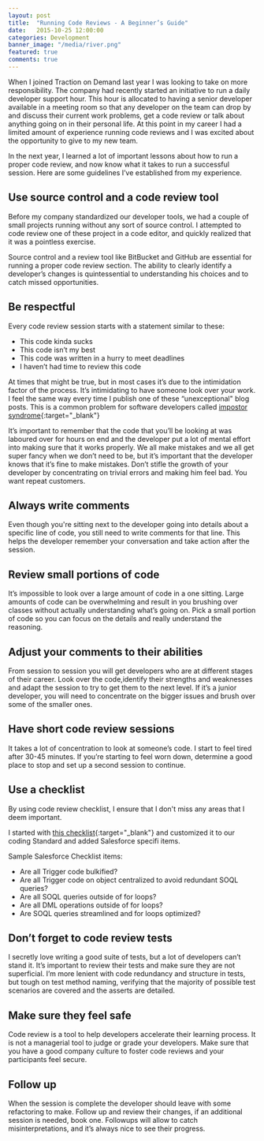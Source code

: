 ```yaml
---
layout: post
title:  "Running Code Reviews - A Beginner’s Guide"
date:   2015-10-25 12:00:00
categories: Development
banner_image: "/media/river.png"
featured: true
comments: true
---
```


When I joined Traction on Demand last year I was looking to take on more responsibility.  The company had recently started an initiative to run a daily developer support hour.  This hour is allocated to having a senior developer available in a meeting room so that any developer on the team can drop by and discuss their current work problems, get a code review or talk about anything going on in their personal life. At this point in my career I had a limited amount of experience running code reviews and I was excited about the opportunity to give to my new team.

<!--more-->

In the next year, I learned a lot of important lessons about how to run a proper code review, and now know what it takes to run a successful session. Here are some guidelines I’ve established from my experience.

## Use source control and a code review tool

Before my company standardized our developer tools, we had a couple of small projects running without any sort of source control. I attempted to code review one of these project in a code editor, and quickly realized that it was a pointless exercise.

Source control and a review tool like BitBucket and GitHub are essential for running a proper code review section.  The ability to clearly identify a developer’s changes is quintessential to understanding his choices and to catch missed opportunities.

## Be respectful

Every code review session starts with a statement similar to these:

* This code kinda sucks
* This code isn’t my best
* This code was written in a hurry to meet deadlines
* I haven’t had time to review this code

At times that might be true, but in most cases it’s due to the intimidation factor of the process. It’s intimidating to have someone look over your work. I feel the same way every time I publish one of these “unexceptional" blog posts. This is a common problem for software developers called [impostor syndrome](https://en.wikipedia.org/wiki/Impostor_syndrome){:target="_blank"}

It’s important to remember that the code that you’ll be looking at was laboured over for hours on end and the developer put a lot of mental effort into making sure that it works properly.  We all make mistakes and we all get super fancy when we don’t need to be, but it’s important that the developer knows that it’s fine to make mistakes.  Don’t stifle the growth of your developer by concentrating on trivial errors and making him feel bad. You want repeat customers.

## Always write comments

Even though you're sitting next to the developer going into details about a specific line of code, you still need to write comments for that line. This helps the developer remember your conversation and take action after the session.

## Review small portions of code

It’s impossible to look over a large amount of code in a one sitting.  Large amounts of code can be overwhelming and result in you brushing over classes without actually understanding what’s going on. Pick a small portion of code so you can focus on the details and really understand the reasoning.

## Adjust your comments to their abilities

From session to session you will get developers who are at different stages of their career. Look over the code,identify their strengths and weaknesses and adapt the session to try to get them to the next level. If it’s a junior developer, you will need to concentrate on the bigger issues and brush over some of the smaller ones.

## Have short code review sessions

It takes a lot of concentration to look at someone’s code.  I start to feel tired after 30-45 minutes. If you’re starting to feel worn down, determine a good place to stop and set up a second session to continue.

## Use a checklist

By using code review checklist, I ensure that I don't miss any areas that I deem important.

I started with [this checklist](https://www.liberty.edu/media/1414/%5B6401%5Dcode_review_checklist.pdf){:target="_blank"} and customized it to our coding Standard and added Salesforce specifi items.

Sample Salesforce Checklist items:

* Are all Trigger code bulkified?
* Are all Trigger code on object centralized to avoid redundant SOQL queries?
* Are all SOQL queries outside of for loops?
* Are all DML operations outside of for loops?
* Are SOQL queries streamlined and for loops optimized?

## Don’t forget to code review tests

I secretly love writing a good suite of tests, but a lot of developers can’t stand it. It’s important to review their tests and make sure they are not superficial. I’m more lenient with code redundancy and structure in tests, but tough on test method naming, verifying that the majority of possible test scenarios are covered and the asserts are detailed.

## Make sure they feel safe

Code review is a tool to help developers accelerate their learning process. It is not a managerial tool to judge or grade your developers. Make sure that you have a good company culture to foster code reviews and your participants feel secure.

## Follow up

When the session is complete the developer should leave with some refactoring to make. Follow up and review their changes, if an additional session is needed, book one. Followups will allow to catch misinterpretations, and it’s always nice to see their progress.